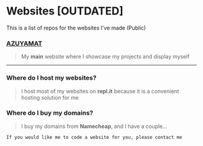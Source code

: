 # Websites [OUTDATED]

This is a list of repos for the websites I've made (Public)

### [AZUYAMAT](https://azuyamat.com)

> My **main** website where I showcase my projects and display myself
---
### Where do I host my websites?

> I host most of my websites on **repl.it** because it is a convenient hosting solution for me

### Where do I buy my domains?

> I buy my domains from **Namecheap**, and I have a couple...



	If you would like me to code a website for you, please contact me
